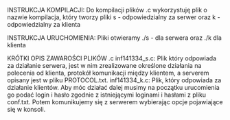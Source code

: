 INSTRUKCJA KOMPILACJI: 
Do kompilacji plików .c wykorzystuję plik o nazwie kompilacja, który tworzy pliki s - odpowiedzialny za serwer oraz k - odpowiedzialny za klienta

INSTRUKCJA URUCHOMIENIA:
Pliki otwieramy ./s - dla serwera oraz ./k dla klienta

KRÓTKI OPIS ZAWAROŚCI PLIKÓW .c
inf141334_s.c:
    Plik który odpowiada za działanie serwera, jest w nim zrealizowane określone działania na polecenia od klienta, protokół komunikacji między klientem, a serverem opisany jest w pliku PROTOCOL.txt.
inf141334_k.c:
    Plik, który odpowiada za działanie klientów. Aby móc działać dalej musimy na początku urucomienia go podać login i hasło zgodnie z istniejącymi loginami i hasłami z pliku conf.txt. Potem komunikujemy się z serwerem wybierając opcje pojawiające się w konsoli.

